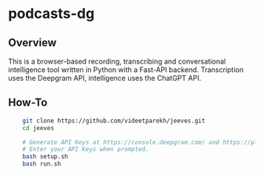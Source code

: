 # podcasts-dg

## Overview

This is a browser-based recording, transcribing and conversational intelligence tool written in Python with a Fast-API backend. Transcription uses the Deepgram API, intelligence uses the ChatGPT API.

## How-To

```bash
    git clone https://github.com/videetparekh/jeeves.git
    cd jeeves

    # Generate API Keys at https://console.deepgram.com/ and https://platform.openai.com/.
    # Enter your API Keys when prompted. 
    bash setup.sh
    bash run.sh
```